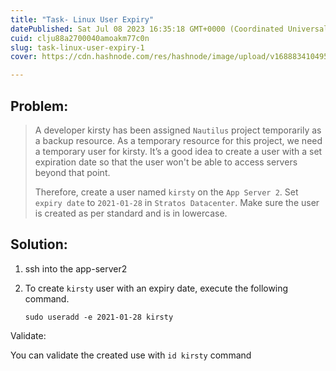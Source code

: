 ```yaml
---
title: "Task- Linux User Expiry"
datePublished: Sat Jul 08 2023 16:35:18 GMT+0000 (Coordinated Universal Time)
cuid: clju88a2700040amoakm77c0n
slug: task-linux-user-expiry-1
cover: https://cdn.hashnode.com/res/hashnode/image/upload/v1688834104959/517fe5b0-2613-4f89-b54b-fed1c9531a50.png

---
```


## Problem:

> A developer kirsty has been assigned `Nautilus` project temporarily as a backup resource. As a temporary resource for this project, we need a temporary user for kirsty. It’s a good idea to create a user with a set expiration date so that the user won't be able to access servers beyond that point.
> 
>   
> 
> Therefore, create a user named `kirsty` on the `App Server 2`. Set `expiry date` to `2021-01-28` in `Stratos Datacenter`. Make sure the user is created as per standard and is in lowercase.

## Solution:

1. ssh into the app-server2
    
2. To create `kirsty` user with an expiry date, execute the following command.
    
    ```plaintext
    sudo useradd -e 2021-01-28 kirsty
    ```
    

Validate:

You can validate the created use with `id kirsty` command